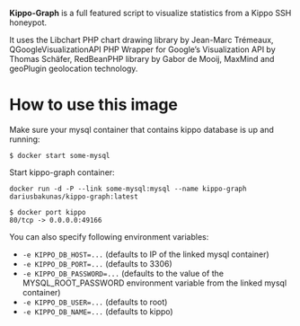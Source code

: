 **Kippo-Graph** is a full featured script to visualize statistics from a Kippo SSH honeypot.

It uses the Libchart PHP chart drawing library by Jean-Marc Trémeaux, QGoogleVisualizationAPI PHP Wrapper for Google’s Visualization API by Thomas Schäfer, RedBeanPHP library by Gabor de Mooij, MaxMind and geoPlugin geolocation technology.

# How to use this image

Make sure your mysql container that contains kippo database is up and running:

	$ docker start some-mysql
	
Start kippo-graph container:

	docker run -d -P --link some-mysql:mysql --name kippo-graph dariusbakunas/kippo-graph:latest

	$ docker port kippo
	80/tcp -> 0.0.0.0:49166

You can also specify following environment variables:  

* `-e KIPPO_DB_HOST=...` (defaults to IP of the linked mysql container)
* `-e KIPPO_DB_PORT=...` (defaults to 3306)
* `-e KIPPO_DB_PASSWORD=...` (defaults to the value of the MYSQL_ROOT_PASSWORD environment variable from the linked mysql container)
* `-e KIPPO_DB_USER=...` (defaults to root)
* `-e KIPPO_DB_NAME=...` (defaults to kippo)
